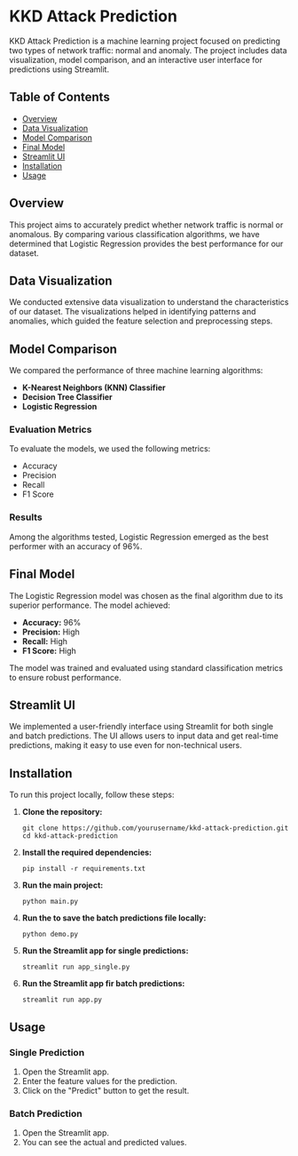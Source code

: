 # KKD Attack Prediction

KKD Attack Prediction is a machine learning project focused on predicting two types of network traffic: normal and anomaly. The project includes data visualization, model comparison, and an interactive user interface for predictions using Streamlit.

## Table of Contents
- [Overview](#overview)
- [Data Visualization](#data-visualization)
- [Model Comparison](#model-comparison)
- [Final Model](#final-model)
- [Streamlit UI](#streamlit-ui)
- [Installation](#installation)
- [Usage](#usage)

## Overview
This project aims to accurately predict whether network traffic is normal or anomalous. By comparing various classification algorithms, we have determined that Logistic Regression provides the best performance for our dataset.

## Data Visualization
We conducted extensive data visualization to understand the characteristics of our dataset. The visualizations helped in identifying patterns and anomalies, which guided the feature selection and preprocessing steps.

## Model Comparison
We compared the performance of three machine learning algorithms:
- **K-Nearest Neighbors (KNN) Classifier**
- **Decision Tree Classifier**
- **Logistic Regression**

### Evaluation Metrics
To evaluate the models, we used the following metrics:
- Accuracy
- Precision
- Recall
- F1 Score

### Results
Among the algorithms tested, Logistic Regression emerged as the best performer with an accuracy of 96%.

## Final Model
The Logistic Regression model was chosen as the final algorithm due to its superior performance. The model achieved:
- **Accuracy:** 96%
- **Precision:** High
- **Recall:** High
- **F1 Score:** High

The model was trained and evaluated using standard classification metrics to ensure robust performance.

## Streamlit UI
We implemented a user-friendly interface using Streamlit for both single and batch predictions. The UI allows users to input data and get real-time predictions, making it easy to use even for non-technical users.

## Installation
To run this project locally, follow these steps:

1. **Clone the repository:**
   ```
   git clone https://github.com/yourusername/kkd-attack-prediction.git
   cd kkd-attack-prediction
   ```

2. **Install the required dependencies:**
   ```
   pip install -r requirements.txt
   ```

3. **Run the main project:**
   ```
   python main.py
   ```

4. **Run the to save the batch predictions file locally:**
   ```
   python demo.py
   ```
   
4. **Run the Streamlit app for single predictions:**
   ```
   streamlit run app_single.py
   ```

5. **Run the Streamlit app fir batch predictions:**
   ```
   streamlit run app.py
   ```


## Usage
### Single Prediction
1. Open the Streamlit app.
2. Enter the feature values for the prediction.
3. Click on the "Predict" button to get the result.

### Batch Prediction
1. Open the Streamlit app.
2. You can see the actual and predicted values.
